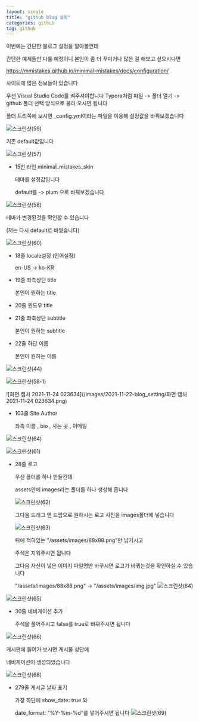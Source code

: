 ```yaml
---
layout: single
title: "github blog 설정"
categories: github
tag: github
---
```


이번에는 간단한 블로그 설정을 알아볼껀데

간단한 예제들만 다룰 예정이니 본인이 좀 더 꾸미거나 많은 걸 해보고 싶으시다면

https://mmistakes.github.io/minimal-mistakes/docs/configuration/

사이트에 많은 정보들이 있습니다



우선 Visual Studio Code를 켜주셔야합니다
Typora처럼 파일 -> 폴더 열기 -> github 폴더 선택 방식으로
불러 오시면 됩니다

폴더 트리쪽에 보시면 _config.yml이라는 파일을 이용해
설정값을 바꿔보겠습니다

![스크린샷(59)](/images/2021-11-22-blog_setting/스크린샷(59).png)

기존 default값입니다



![스크린샷(57)](/images/2021-11-22-blog_setting/스크린샷(57).png)

- 15번 라인 minimal_mistakes_skin

  테마를 설정값입니다

  default를 -> plum 으로 바꿔보겠습니다

![스크린샷(58)](/images/2021-11-22-blog_setting/스크린샷(58)-16376881540201.png)

테마가 변경된것을 확인할 수 있습니다

(저는 다시 default로 바꿨습니다)

![스크린샷(60)](/images/2021-11-22-blog_setting/스크린샷(60).png)

- 18줄 locale설정 (언어설정)

  en-US -> ko-KR

- 19줄 좌측상단 title

  본인이 원하는 title

- 20줄 윈도우 title

- 21줄 좌측상단 subtitle

  본인이 원하는 subtitle

- 22줄 하단 이름

  본인이 원하는 이름

![스크린샷(44)](/images/2021-11-22-blog_setting/스크린샷(44).png)

![스크린샷(58-1)](/images/2021-11-22-blog_setting/스크린샷(58-1)-16376887441982.png)

![화면 캡처 2021-11-24 023634](/images/2021-11-22-blog_setting/화면 캡처 2021-11-24 023634.png)

- 103줄 Site Author

  좌측 이름 , bio , 사는 곳 , 이메일

![스크린샷(64)](/images/2021-11-22-blog_setting/스크린샷(64).png)





![스크린샷(61)](/images/2021-11-22-blog_setting/스크린샷(61).png)

- 28줄 로고

  우선 폴더를 하나 만들건데

  assets안에 images라는 폴더를 하나 생성해 줍니다

  ![스크린샷(62)](/images/2021-11-22-blog_setting/스크린샷(62).png)

  그다음 드래그 앤 드랍으로 원하시는 로고 사진을 images폴더에 넣습니다

  

  ![스크린샷(63)](/images/2021-11-22-blog_setting/스크린샷(63).png)

  뒤에 적혀있는 "/assets/images/88x88.png"만 남기시고 

  주석은 지워주시면 됩니다

  그다음 자신이 넣은 이미지 파일명만 바꾸시면 로고가 바뀌는것을 확인하실 수 있습니다

  "/assets/images/88x88.png" -> "/assets/images/img.jpg"
  ![스크린샷(64)](/images/2021-11-22-blog_setting/스크린샷(64)-16376901111313.png)



![스크린샷(65)](/images/2021-11-22-blog_setting/스크린샷(65).png)

- 30줄 네비게이션 추가

  주석을 풀어주시고 false를 true로 바꿔주시면 됩니다

![스크린샷(66)](/images/2021-11-22-blog_setting/스크린샷(66).png)

게시판에 들어가 보시면 게시물 상단에 

네비게이션이 생성되었습니다



![스크린샷(68)](/images/2021-11-22-blog_setting/스크린샷(68).png)

- 279줄 게시글 날짜 표기

  가장 하단에  show_date: true 와

  date_format: "%Y-%m-%d"를 넣어주시면 됩니다
  ![스크린샷(69)](/images/2021-11-22-blog_setting/스크린샷(69).png)

